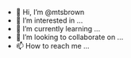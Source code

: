 - 👋 Hi, I’m @mtsbrown
- 👀 I’m interested in ...
- 🌱 I’m currently learning ...
- 💞️ I’m looking to collaborate on ...
- 📫 How to reach me ...

<!---
mtsbrown/mtsbrown is a ✨ special ✨ repository because its `README.md` (this file) appears on your GitHub profile.
You can click the Preview link to take a look at your changes.
--->
